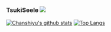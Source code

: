 ### TsukiSeele ![](https://visitor-badge.laobi.icu/badge?page_id=tsukiseele.readme)


[![Chanshiyu's github stats](https://github-readme-stats.vercel.app/api?username=tsukiseele&theme=vue&&show_icons=true)](https://github.com/anuraghazra/github-readme-stats)
[![Top Langs](https://github-readme-stats.vercel.app/api/top-langs/?username=tsukiseele&theme=vue)](https://github.com/anuraghazra/github-readme-stats)
